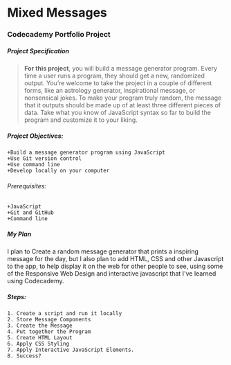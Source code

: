 # Mixed Messages
### Codecademy Portfolio Project

##### Project Specification

>**For this project**, you will build a message generator program. Every time a user runs a program, they should get a new, randomized output. You’re welcome to take the project in a couple of different forms, like an astrology generator, inspirational message, or nonsensical jokes. To make your program truly random, the message that it outputs should be made up of at least three different pieces of data. Take what you know of JavaScript syntax so far to build the program and customize it to your liking.

##### Project Objectives:

    +Build a message generator program using JavaScript
    +Use Git version control
    +Use command line
    +Develop locally on your computer


###### Prerequisites:

    +JavaScript
    +Git and GitHub
    +Command line

##### My Plan

I plan to Create a random message generator that prints a inspiring message for the day, but I also plan to add HTML, CSS and other Javascript to the app, to help display it on the web for other people to see, using some of the Responsive Web Design and interactive javascript that I've learned using Codecademy.

##### Steps:
    1. Create a script and run it locally
    2. Store Message Components
    3. Create the Message
    4. Put together the Program
    5. Create HTML Layout
    6. Apply CSS Styling
    7. Apply Interactive JavaScript Elements.
    8. Success?
